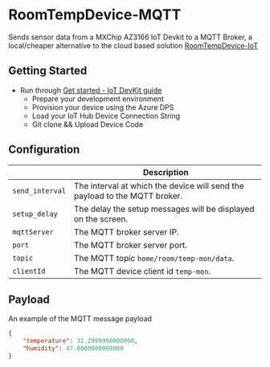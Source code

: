 # RoomTempDevice-MQTT
Sends sensor data from a MXChip AZ3166 IoT Devkit to a MQTT Broker, a local/cheaper alternative to the cloud based solution [RoomTempDevice-IoT](https://github.com/SeanoNET/RoomTempDevice-IoT)

## Getting Started
* Run through [Get started - IoT DevKit guide](https://microsoft.github.io/azure-iot-developer-kit/docs/get-started/)
    * Prepare your development environment
    * Provision your device using the Azure DPS
    * Load your IoT Hub Device Connection String
    * Git clone && Upload Device Code


## Configuration

|| Description|
|---|---|
|`send_interval`| The interval at which the device will send the payload to the MQTT broker.|
|`setup_delay` | The delay the setup messages will be displayed on the screen.|
|`mqttServer` | The MQTT broker server IP.|    
|`port` | The MQTT broker server port.|    
|`topic` | The MQTT topic `home/room/temp-mon/data`.|    
|`clientId` | The MQTT device client id `temp-mon`.|        

## Payload 

An example of the MQTT message payload

```JSON
{
	"temperature": 31.2999990000000,
	"humidity": 47.0000000000000
}
```


